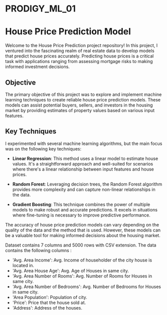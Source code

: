 # PRODIGY_ML_01
# House Price Prediction Model


Welcome to the House Price Prediction project repository! In this project, I ventured into the fascinating realm of real estate data to develop models that predict house prices accurately. Predicting house prices is a critical task with applications ranging from assessing mortgage risks to making informed investment decisions.

## Objective

The primary objective of this project was to explore and implement machine learning techniques to create reliable house price prediction models. These models can assist potential buyers, sellers, and investors in the housing market by providing estimates of property values based on various input features.

## Key Techniques

I experimented with several machine learning algorithms, but the main focus was on the following key techniques:

- **Linear Regression**: This method uses a linear model to estimate house values. It's a straightforward approach and well-suited for scenarios where there's a linear relationship between input features and house prices.

- **Random Forest**: Leveraging decision trees, the Random Forest algorithm provides more complexity and can capture non-linear relationships in the data.

- **Gradient Boosting**: This technique combines the power of multiple models to make robust and accurate predictions. It excels in situations where fine-tuning is necessary to improve predictive performance.

The accuracy of house price prediction models can vary depending on the quality
of the data and the method that is used. However, these models can be a valuable
tool for making informed decisions about the housing market.

Dataset contains 7 columns and 5000 rows with CSV extension. The data contains the following columns :

- 'Avg. Area Income': Avg. Income of householder of the city house is located in.
- 'Avg. Area House Age': Avg. Age of Houses in same city.
- 'Avg. Area Number of Rooms': Avg. Number of Rooms for Houses in same city.
- 'Avg. Area Number of Bedrooms': Avg. Number of Bedrooms for Houses in same city.
- 'Area Population': Population of city.
- 'Price': Price that the house sold at.
- 'Address': Address of the houses.
